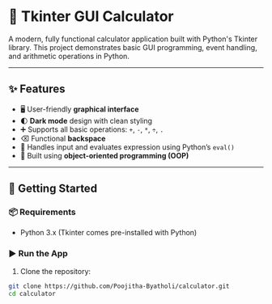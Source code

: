 # 🧮 Tkinter GUI Calculator

A modern, fully functional calculator application built with Python's Tkinter library. This project demonstrates basic GUI programming, event handling, and arithmetic operations in Python.

---

## ✨ Features

- 🖥️ User-friendly **graphical interface**
- 🌓 **Dark mode** design with clean styling
- ➕ Supports all basic operations: `+`, `-`, `*`, `÷`, `.`
- ⌫ Functional **backspace**
- 🟰 Handles input and evaluates expression using Python’s `eval()`
- 🔢 Built using **object-oriented programming (OOP)**

---

## 🚀 Getting Started

### 📦 Requirements

- Python 3.x (Tkinter comes pre-installed with Python)

### ▶️ Run the App

1. Clone the repository:

```bash
git clone https://github.com/Poojitha-Byatholi/calculator.git
cd calculator

